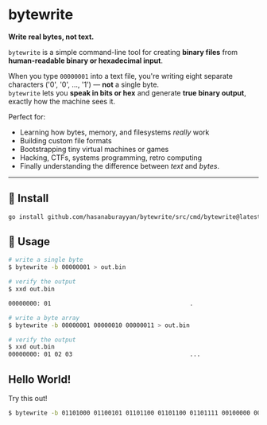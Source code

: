 # bytewrite

**Write real bytes, not text.**

`bytewrite` is a simple command-line tool for creating **binary files** from **human-readable binary or hexadecimal input**.

When you type `00000001` into a text file, you're writing eight separate characters ('0', '0', ..., '1') — **not** a single byte.  
`bytewrite` lets you **speak in bits or hex** and generate **true binary output**, exactly how the machine sees it.

Perfect for:
- Learning how bytes, memory, and filesystems *really* work
- Building custom file formats
- Bootstrapping tiny virtual machines or games
- Hacking, CTFs, systems programming, retro computing
- Finally understanding the difference between *text* and *bytes*.

---

## 🚀 Install

```bash
go install github.com/hasanaburayyan/bytewrite/src/cmd/bytewrite@latest
```


## 📖 Usage

```bash
# write a single byte
$ bytewrite -b 00000001 > out.bin

# verify the output
$ xxd out.bin

00000000: 01                                       .
```

```bash
# write a byte array
$ bytewrite -b 00000001 00000010 00000011 > out.bin

# verify the output
$ xxd out.bin
00000000: 01 02 03                                 ...
```

## Hello World!

Try this out!
```bash
$ bytewrite -b 01101000 01100101 01101100 01101100 01101111 00100000 00000001 00000001 00000001 00000001 01110111 01101111 01110010 01101100 01100100 00001010
```